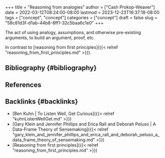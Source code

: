 +++
title = "Reasoning from analogies"
author = ["Cash Prokop-Weaver"]
date = 2022-03-12T08:24:00-08:00
lastmod = 2023-12-23T16:37:18-08:00
tags = ["concept", "concept"]
categories = ["concept"]
draft = false
slug = "58c81d3f-d1ab-44b8-8ff1-32c5baa6c1e0"
+++

The act of using analogy, assumptions, and otherwise pre-existing arguments, to build an argument, proof, etc.

In contrast to [reasoning from first principles]({{< relref "reasoning_from_first_principles.md" >}}).


## Bibliography {#bibliography}

## References

<style>.csl-entry{text-indent: -1.5em; margin-left: 1.5em;}</style><div class="csl-bib-body">
</div>



## Backlinks {#backlinks}

-   [Ben Kuhn | To Listen Well, Get Curious]({{< relref "kuhnListenWellGet.md" >}})
-   [Gary Klein and Jennifer Phillips and Erica Rall and Deborah Peluso | A Data-Frame Theory of Sensemaking]({{< relref "gary_klein_and_jennifer_phillips_and_erica_rall_and_deborah_peluso_a_data_frame_theory_of_sensemaking.md" >}})
-   [Reasoning from first principles]({{< relref "reasoning_from_first_principles.md" >}})
